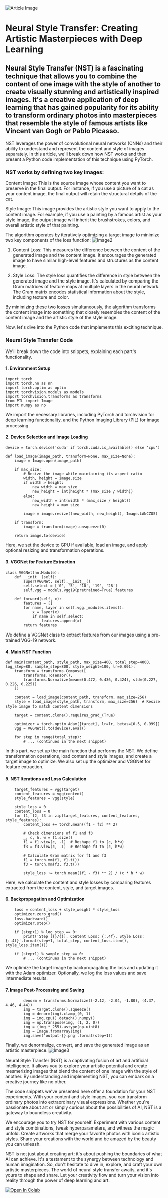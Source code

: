 ![Article Image](images/cover.png)

<h1>Neural Style Transfer: Creating Artistic Masterpieces with Deep Learning</h1>
<h2>Neural Style Transfer (NST) is a fascinating technique that allows you to combine the content of one image with the style of another to create visually stunning and artistically inspired images. It's a creative application of deep learning that has gained popularity for its ability to transform ordinary photos into masterpieces that resemble the style of famous artists like Vincent van Gogh or Pablo Picasso.</h2>

NST leverages the power of convolutional neural networks (CNNs) and their ability to understand and represent the content and style of images separately. In this article, we'll break down how NST works and then present a Python code implementation of this technique using PyTorch.

<h3>
NST works by defining two key images:
</h3>
Content Image: This is the source image whose content you want to preserve in the final output. For instance, if you use a picture of a cat as your content image, the final output will retain the structural details of the cat.

Style Image: This image provides the artistic style you want to apply to the content image. For example, if you use a painting by a famous artist as your style image, the output image will inherit the brushstrokes, colors, and overall artistic style of that painting.

The algorithm operates by iteratively optimizing a target image to minimize two key components of the loss function:
![Image2](images/image1.png)
1. Content Loss:
This measures the difference between the content of the generated image and the content image. It encourages the generated image to have similar high-level features and structures as the content image.

2. Style Loss:
The style loss quantifies the difference in style between the generated image and the style image. It's calculated by comparing the Gram matrices of feature maps at multiple layers in the neural network. The Gram matrix encodes statistical information about the style, including texture and color.

By minimizing these two losses simultaneously, the algorithm transforms the content image into something that closely resembles the content of the content image and the artistic style of the style image.

Now, let's dive into the Python code that implements this exciting technique.

<h3>Neural Style Transfer Code</h3>
We'll break down the code into snippets, explaining each part's functionality.

<h4>1. Environment Setup</h4>

    import torch
    import torch.nn as nn
    import torch.optim as optim
    import torchvision.models as models
    import torchvision.transforms as transforms
    from PIL import Image
    import numpy as np
We import the necessary libraries, including PyTorch and torchvision for deep learning functionality, and the Python Imaging Library (PIL) for image processing.

<h4>2. Device Selection and Image Loading</h4>

    device = torch.device('cuda' if torch.cuda.is_available() else 'cpu')
    
    def load_image(image_path, transform=None, max_size=None):
        image = Image.open(image_path)
    
        if max_size:
            # Resize the image while maintaining its aspect ratio
            width, height = image.size
            if width > height:
                new_width = max_size
                new_height = int(height * (max_size / width))
            else:
                new_width = int(width * (max_size / height))
                new_height = max_size
    
            image = image.resize((new_width, new_height), Image.LANCZOS)
    
        if transform:
            image = transform(image).unsqueeze(0)
    
        return image.to(device)
Here, we set the device to GPU if available, load an image, and apply optional resizing and transformation operations.

<h4>3. VGGNet for Feature Extraction</h4>

    class VGGNet(nn.Module):
        def __init__(self):
            super(VGGNet, self).__init__()
            self.select = ['0', '5', '10', '19', '28']
            self.vgg = models.vgg19(pretrained=True).features
    
        def forward(self, x):
            features = []
            for name, layer in self.vgg._modules.items():
                x = layer(x)
                if name in self.select:
                    features.append(x)
            return features
We define a VGGNet class to extract features from our images using a pre-trained VGG-19 network.

<h4>4. Main NST Function</h4>

    def main(content_path, style_path, max_size=400, total_step=4000, log_step=80, sample_step=800, style_weight=100, lr=0.001):
        transform = transforms.Compose([
            transforms.ToTensor(),
            transforms.Normalize(mean=(0.472, 0.436, 0.424), std=(0.227, 0.226, 0.225))
        ])
    
        content = load_image(content_path, transform, max_size=256)
        style = load_image(style_path, transform, max_size=256)  # Resize style image to match content dimensions
    
        target = content.clone().requires_grad_(True)
    
        optimizer = torch.optim.Adam([target], lr=lr, betas=[0.5, 0.999])
        vgg = VGGNet().to(device).eval()
    
        for step in range(total_step):
            # ... (continues in the next snippet)
In this part, we set up the main function that performs the NST. We define transformation operations, load content and style images, and create a target image to optimize. We also set up the optimizer and VGGNet for feature extraction.

<h4>5. NST Iterations and Loss Calculation</h4>

        target_features = vgg(target)
        content_features = vgg(content)
        style_features = vgg(style)

        style_loss = 0
        content_loss = 0
        for f1, f2, f3 in zip(target_features, content_features, style_features):
            content_loss += torch.mean((f1 - f2) ** 2)

            # Check dimensions of f1 and f3
            _, c, h, w = f1.size()
            f1 = f1.view(c, -1)  # Reshape f1 to (c, h*w)
            f3 = f3.view(c, -1)  # Reshape f3 to (c, h*w)

            # Calculate Gram matrix for f1 and f3
            f1 = torch.mm(f1, f1.t())
            f3 = torch.mm(f3, f3.t())

            style_loss += torch.mean((f1 - f3) ** 2) / (c * h * w)
Here, we calculate the content and style losses by comparing features extracted from the content, style, and target images.

<h4>6. Backpropagation and Optimization</h4>

        loss = content_loss + style_weight * style_loss
        optimizer.zero_grad()
        loss.backward()
        optimizer.step()

        if (step+1) % log_step == 0:
            print('Step [{}/{}], Content Loss: {:.4f}, Style Loss: {:.4f}'.format(step+1, total_step, content_loss.item(), style_loss.item()))

        if (step+1) % sample_step == 0:
            # ... (continues in the next snippet)
We optimize the target image by backpropagating the loss and updating it with the Adam optimizer. Optionally, we log the loss values and save intermediate results.

<h4>7. Image Post-Processing and Saving</h4>

            denorm = transforms.Normalize((-2.12, -2.04, -1.80), (4.37, 4.46, 4.44))
            img = target.clone().squeeze()
            img = denorm(img).clamp_(0, 1)
            img = img.cpu().detach().numpy()
            img = np.transpose(img, (1, 2, 0))
            img = (img * 255).astype(np.uint8)
            img = Image.fromarray(img)
            img.save('output-{}.png'.format(step+1))
Finally, we denormalize, convert, and save the generated image as an artistic masterpiece.
![Image3](images/image3.png)

Neural Style Transfer (NST) is a captivating fusion of art and artificial intelligence. It allows you to explore your artistic potential and create mesmerizing images that blend the content of one image with the style of another. By understanding and implementing NST, you can embark on a creative journey like no other.

The code snippets we've presented here offer a foundation for your NST experiments. With your content and style images, you can transform ordinary photos into extraordinary visual expressions. Whether you're passionate about art or simply curious about the possibilities of AI, NST is a gateway to boundless creativity.

We encourage you to try NST for yourself. Experiment with various content and style combinations, tweak hyperparameters, and witness the magic unfold. Create artworks that merge your favorite photos with iconic artistic styles. Share your creations with the world and be amazed by the beauty you can unleash.

NST is not just about creating art; it's about pushing the boundaries of what AI can achieve. It's a testament to the synergy between technology and human imagination. So, don't hesitate to dive in, explore, and craft your own artistic masterpieces. The world of neural style transfer awaits, and it's yours to shape and share. Let your creativity flow and turn your vision into reality through the power of deep learning and art.

<a target="_blank" href="https://colab.research.google.com/drive/1SConrCEivmXGin4xmheRX04H8IfGIOFG?usp=sharing">
  <img src="https://colab.research.google.com/assets/colab-badge.svg" alt="Open In Colab"/>
</a>
